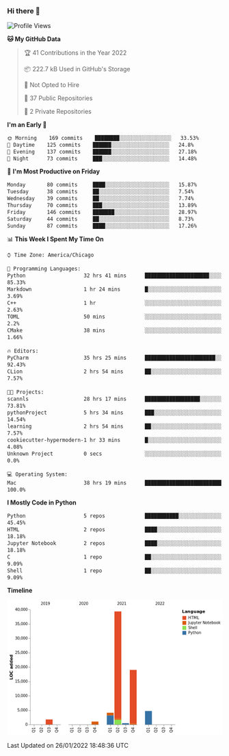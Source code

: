 ### Hi there 👋

<!--
**cauliyang/cauliyang** is a ✨ _special_ ✨ repository because its `README.md` (this file) appears on your GitHub profile.

Here are some ideas to get you started:

- 🔭 I’m currently working on ...
- 🌱 I’m currently learning ...
- 👯 I’m looking to collaborate on ...
- 🤔 I’m looking for help with ...
- 💬 Ask me about ...
- 📫 How to reach me: ...
- 😄 Pronouns: ...
- ⚡ Fun fact: ...
-->

<!--START_SECTION:waka-->
![Profile Views](http://img.shields.io/badge/Profile%20Views-0-blue)

**🐱 My GitHub Data** 

> 🏆 41 Contributions in the Year 2022
 > 
> 📦 222.7 kB Used in GitHub's Storage 
 > 
> 🚫 Not Opted to Hire
 > 
> 📜 37 Public Repositories 
 > 
> 🔑 2 Private Repositories  
 > 
**I'm an Early 🐤** 

```text
🌞 Morning    169 commits    ████████░░░░░░░░░░░░░░░░░   33.53% 
🌆 Daytime    125 commits    ██████░░░░░░░░░░░░░░░░░░░   24.8% 
🌃 Evening    137 commits    ██████░░░░░░░░░░░░░░░░░░░   27.18% 
🌙 Night      73 commits     ███░░░░░░░░░░░░░░░░░░░░░░   14.48%

```
📅 **I'm Most Productive on Friday** 

```text
Monday       80 commits     ████░░░░░░░░░░░░░░░░░░░░░   15.87% 
Tuesday      38 commits     ██░░░░░░░░░░░░░░░░░░░░░░░   7.54% 
Wednesday    39 commits     ██░░░░░░░░░░░░░░░░░░░░░░░   7.74% 
Thursday     70 commits     ███░░░░░░░░░░░░░░░░░░░░░░   13.89% 
Friday       146 commits    ███████░░░░░░░░░░░░░░░░░░   28.97% 
Saturday     44 commits     ██░░░░░░░░░░░░░░░░░░░░░░░   8.73% 
Sunday       87 commits     ████░░░░░░░░░░░░░░░░░░░░░   17.26%

```


📊 **This Week I Spent My Time On** 

```text
⌚︎ Time Zone: America/Chicago

💬 Programming Languages: 
Python                   32 hrs 41 mins      █████████████████████░░░░   85.33% 
Markdown                 1 hr 24 mins        █░░░░░░░░░░░░░░░░░░░░░░░░   3.69% 
C++                      1 hr                ░░░░░░░░░░░░░░░░░░░░░░░░░   2.63% 
TOML                     50 mins             ░░░░░░░░░░░░░░░░░░░░░░░░░   2.2% 
CMake                    38 mins             ░░░░░░░░░░░░░░░░░░░░░░░░░   1.66%

🔥 Editors: 
PyCharm                  35 hrs 25 mins      ███████████████████████░░   92.43% 
CLion                    2 hrs 54 mins       ██░░░░░░░░░░░░░░░░░░░░░░░   7.57%

🐱‍💻 Projects: 
scannls                  28 hrs 17 mins      ██████████████████░░░░░░░   73.81% 
pythonProject            5 hrs 34 mins       ███░░░░░░░░░░░░░░░░░░░░░░   14.54% 
learning                 2 hrs 54 mins       ██░░░░░░░░░░░░░░░░░░░░░░░   7.57% 
cookiecutter-hypermodern-1 hr 33 mins        █░░░░░░░░░░░░░░░░░░░░░░░░   4.08% 
Unknown Project          0 secs              ░░░░░░░░░░░░░░░░░░░░░░░░░   0.0%

💻 Operating System: 
Mac                      38 hrs 19 mins      █████████████████████████   100.0%

```

**I Mostly Code in Python** 

```text
Python                   5 repos             ███████████░░░░░░░░░░░░░░   45.45% 
HTML                     2 repos             ████░░░░░░░░░░░░░░░░░░░░░   18.18% 
Jupyter Notebook         2 repos             ████░░░░░░░░░░░░░░░░░░░░░   18.18% 
C                        1 repo              ██░░░░░░░░░░░░░░░░░░░░░░░   9.09% 
Shell                    1 repo              ██░░░░░░░░░░░░░░░░░░░░░░░   9.09%

```


**Timeline**

![Chart not found](https://raw.githubusercontent.com/cauliyang/cauliyang/main/charts/bar_graph.png) 


 Last Updated on 26/01/2022 18:48:36 UTC
<!--END_SECTION:waka-->

